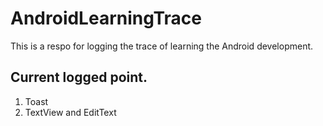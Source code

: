 # AndroidLearningTrace
This is a respo for logging the trace of learning the Android development.
## Current logged point.
1. Toast
2. TextView and EditText
